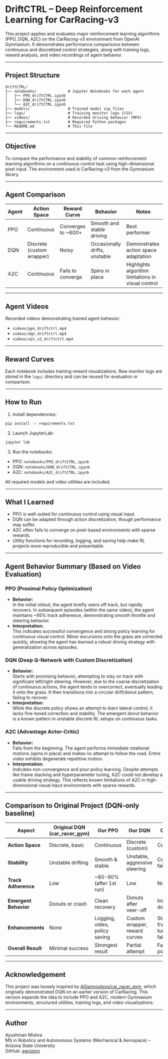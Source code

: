 # DriftCTRL – Deep Reinforcement Learning for CarRacing-v3

This project applies and evaluates major reinforcement learning algorithms (PPO, DQN, A2C) on the CarRacing-v3 environment from OpenAI Gymnasium. It demonstrates performance comparisons between continuous and discretized control strategies, along with training logs, reward analysis, and video recordings of agent behavior.

---

## Project Structure

```
driftCTRL/
├── notebooks/              # Jupyter Notebooks for each agent
│   ├── PPO_driftCTRL.ipynb
│   ├── DQN_driftCTRL.ipynb
│   └── A2C_driftCTRL.ipynb
├── models/                 # Trained model zip files
├── logs/                   # Training monitor logs (CSV)
├── videos/                 # Recorded driving behavior (MP4)
├── requirements.txt        # Required Python packages
└── README.md               # This file
```

---

## Objective

To compare the performance and stability of common reinforcement learning algorithms on a continuous control task using high-dimensional pixel input. The environment used is CarRacing-v3 from the Gymnasium library.

---

## Agent Comparison

| Agent | Action Space | Reward Curve | Behavior | Notes |
|-------|--------------|--------------|----------|-------|
| PPO   | Continuous   | Converges to ~600+ | Smooth and stable driving | Best performer |
| DQN   | Discrete (custom wrapper) | Noisy | Occasionally drifts, unstable | Demonstrates action space adaptation |
| A2C   | Continuous   | Fails to converge | Spins in place | Highlights algorithm limitations in visual control |

---

## Agent Videos

Recorded videos demonstrating trained agent behavior:

- `videos/ppo_driftctrl.mp4`
- `videos/dqn_driftctrl.mp4`
- `videos/a2c_v2_driftctrl.mp4`

---

## Reward Curves

Each notebook includes training reward visualizations. Raw monitor logs are stored in the `logs/` directory and can be reused for evaluation or comparison.

---

## How to Run

1. Install dependencies:

```bash
pip install -r requirements.txt
```

2. Launch JupyterLab:

```bash
jupyter lab
```

3. Run the notebooks:

- PPO: `notebooks/PPO_driftCTRL.ipynb`
- DQN: `notebooks/DQN_driftCTRL.ipynb`
- A2C: `notebooks/A2C_driftCTRL.ipynb`

All required models and video utilities are included.

---

## What I Learned

- PPO is well-suited for continuous control using visual input.
- DQN can be adapted through action discretization, though performance may suffer.
- A2C often fails to converge on pixel-based environments with sparse rewards.
- Utility functions for recording, logging, and saving help make RL projects more reproducible and presentable.


---

## Agent Behavior Summary (Based on Video Evaluation)

### PPO (Proximal Policy Optimization)
- **Behavior:**  
  In the initial rollout, the agent briefly veers off track, but rapidly recovers. In subsequent episodes (within the same video), the agent maintains ~95% track adherence, demonstrating smooth throttle and steering behavior.
- **Interpretation:**  
  This indicates successful convergence and strong policy learning for continuous visual control. Minor excursions onto the grass are corrected quickly, showing the agent has learned a robust driving strategy with generalization across episodes.

### DQN (Deep Q-Network with Custom Discretization)
- **Behavior:**  
  Starts with promising behavior, attempting to stay on track with significant left/right steering. However, due to the coarse discretization of continuous actions, the agent tends to overcorrect, eventually leading it onto the grass. It then transitions into a circular drift/donut pattern, failing to recover.
- **Interpretation:**  
  While the discrete policy shows an attempt to learn lateral control, it lacks fine-tuned correction and stability. The emergent donut behavior is a known pattern in unstable discrete RL setups on continuous tasks.

### A2C (Advantage Actor-Critic)
- **Behavior:**  
  Fails from the beginning. The agent performs immediate rotational motions (spins in place) and makes no attempt to follow the road. Entire video exhibits degenerate repetitive motion.
- **Interpretation:**  
  Indicates non-convergence and poor policy learning. Despite attempts like frame stacking and hyperparameter tuning, A2C could not develop a usable driving strategy. This reflects known limitations of A2C in high-dimensional visual input environments with sparse rewards.

---

## Comparison to Original Project (DQN-only baseline)

| Aspect | Original DQN (car_racer_gym) | Our PPO | Our DQN | Our A2C |
|--------|-------------------------------|----------|----------|----------|
| **Action Space** | Discrete, basic | Continuous | Discrete (custom) | Continuous |
| **Stability** | Unstable drifting | Smooth & stable | Unstable, aggressive steering | Completely failed |
| **Track Adherence** | Low | ~80-90% (after 1st run) | Low | None |
| **Emergent Behavior** | Donuts or crash | Clean recovery | Donuts after veer-off | Immediate donuts |
| **Enhancements** | None | Logging, video, policy saving | Custom wrapper, reward curves | Stack frames, tuned but failed |
| **Overall Result** | Minimal success | Strongest result | Partial attempt | Failed policy |


---

## Acknowledgement

This project was loosely inspired by [AGiannoutsos/car_racer_gym](https://github.com/AGiannoutsos/car_racer_gym), which originally demonstrated DQN on an earlier version of CarRacing. This version expands the idea to include PPO and A2C, modern Gymnasium environments, structured utilities, training logs, and video visualizations.

---

## Author

Ayushman Mishra  
MS in Robotics and Autonomous Systems (Mechanical & Aerospace) – Arizona State University  
GitHub: [agnizero](https://github.com/agnizero)